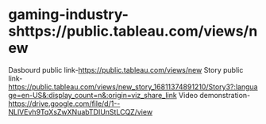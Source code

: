 # gaming-industry-shttps://public.tableau.com/views/new

Dasbourd public link-https://public.tableau.com/views/new
Story public link-https://public.tableau.com/views/new_story_16811374891210/Story3?:language=en-US&:display_count=n&:origin=viz_share_link
Video demonstration-https://drive.google.com/file/d/1--NLlVEvh9TqXsZwXNuabTDIUnStLCQZ/view
